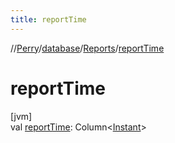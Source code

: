 ```yaml
---
title: reportTime
---
```

//[Perry](../../../index.html)/[database](../index.html)/[Reports](index.html)/[reportTime](report-time.html)



# reportTime



[jvm]\
val [reportTime](report-time.html): Column<[Instant](https://docs.oracle.com/javase/8/docs/api/java/time/Instant.html)>




